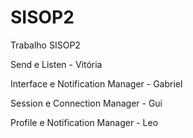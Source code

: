 # SISOP2
Trabalho SISOP2

Send e Listen - Vitória

Interface e Notification Manager - Gabriel

Session e Connection Manager - Gui

Profile e Notification Manager - Leo
